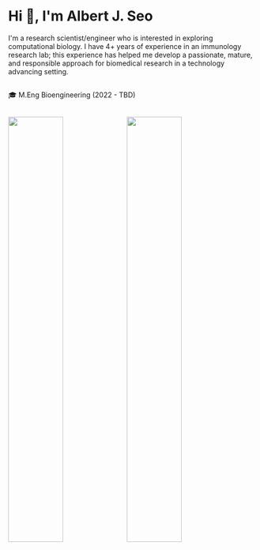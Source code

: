 # Hi 👋, I'm Albert J. Seo

I'm a research scientist/engineer who is interested in exploring computational biology. I have 4+ years of experience in an immunology research lab; this experience has helped me develop a passionate, mature, and responsible approach for biomedical research in a technology advancing setting.
##
🎓 M.Eng Bioengineering (2022 - TBD)
##
<img align = "left" width="47%" src="https://github-readme-stats.vercel.app/api?username=albertjseo&show_icons=true&theme=radical" />

<img align = "left" width="47%" src="https://github-readme-stats.vercel.app/api/top-langs/?username=albertjseo&layout=compact" />

##
